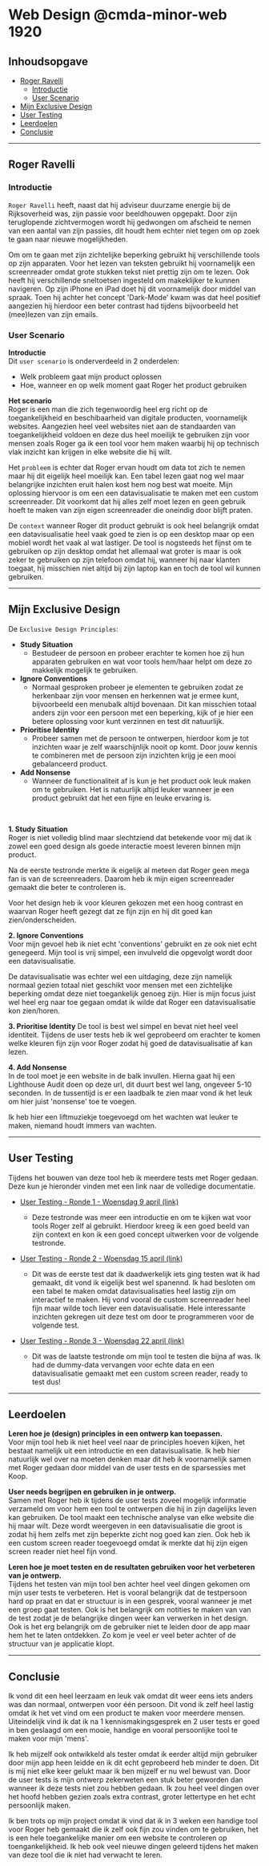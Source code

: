 # Web Design @cmda-minor-web 1920

## Inhoudsopgave

* [Roger Ravelli](#Roger-Ravelli)
    * [Introductie](#Introductie)
    * [User Scenario](#User-Scenario)
* [Mijn Exclusive Design](#Mijn-Exclusive-Design)
* [User Testing](#User-Testing)
* [Leerdoelen](#Leerdoelen)
* [Conclusie](#Conclusie)

<hr>

## Roger Ravelli

### Introductie 
`Roger Ravelli` heeft, naast dat hij adviseur duurzame energie bij de Rijksoverheid was, zijn passie voor beeldhouwen opgepakt. Door zijn teruglopende zichtvermogen wordt hij gedwongen om afscheid te nemen van een aantal van zijn passies, dit houdt hem echter niet tegen om op zoek te gaan naar nieuwe mogelijkheden. 

Om om te gaan met zijn zichtelijke beperking gebruikt hij verschillende tools op zijn apparaten. Voor het lezen van teksten gebruikt hij voornamelijk een screenreader omdat grote stukken tekst niet prettig zijn om te lezen. Ook heeft hij verschillende sneltoetsen ingesteld om makeklijker te kunnen navigeren. Op zijn iPhone en iPad doet hij dit voornamelijk door middel van spraak. Toen hij achter het concept 'Dark-Mode' kwam was dat heel positief aangezien hij hierdoor een beter contrast had tijdens bijvoorbeeld het (mee)lezen van zijn emails.

### User Scenario
**Introductie**  
Dit `user scenario` is onderverdeeld in 2 onderdelen: 
* Welk probleem gaat mijn product oplossen
* Hoe, wanneer en op welk moment gaat Roger het product gebruiken

**Het scenario**  
Roger is een man die zich tegenwoordig heel erg richt op de toegankelijkheid en beschibaarheid van digitale producten, voornamelijk websites. Aangezien heel veel websites niet aan de standaarden van toegankelijkheid voldoen en deze dus heel moeilijk te gebruiken zijn voor mensen zoals Roger ga ik een tool voor hem maken waarbij hij op technisch vlak inzicht kan krijgen in elke website die hij wilt.

Het `probleem` is echter dat Roger ervan houdt om data tot zich te nemen maar hij dit eigelijk heel moeilijk kan. Een tabel lezen gaat nog wel maar belangrijke inzichten eruit halen kost hem nog best wat moeite. Mijn oplossing hiervoor is om een een datavisualisatie te maken met een custom screenreader. Dit voorkomt dat hij alles zelf moet lezen en geen gebruik hoeft te maken van zijn eigen screenreader die oneindig door blijft praten.

De `context` wanneer Roger dit product gebruikt is ook heel belangrijk omdat een datavisualisatie heel vaak goed te zien is op een desktop maar op een mobiel wordt het vaak al wat lastiger. De tool is nogsteeds het fijnst om te gebruiken op zijn desktop omdat het allemaal wat groter is maar is ook zeker te gebruiken op zijn telefoon omdat hij, wanneer hij naar klanten toegaat, hij misschien niet altijd bij zijn laptop kan en toch de tool wil kunnen gebruiken.

<hr>

## Mijn Exclusive Design

De `Exclusive Design Principles`:
* **Study Situation**
    * Bestudeer de persoon en probeer erachter te komen hoe zij hun apparaten gebruiken en wat voor tools hem/haar helpt om deze zo makkelijk mogelijk te gebruiken.
* **Ignore Conventions**
    * Normaal gesproken probeer je elementen te gebruiken zodat ze herkenbaar zijn voor mensen en herkennen wat je ermee kunt, bijvoorbeeld een menubalk altijd bovenaan. Dit kan misschien totaal anders zijn voor een persoon met een beperking, kijk of je hier een betere oplossing voor kunt verzinnen en test dit natuurlijk.
* **Prioritise Identity**
    * Probeer samen met de persoon te ontwerpen, hierdoor kom je tot inzichten waar je zelf waarschijnlijk nooit op komt. Door jouw kennis te combineren met de persoon zijn inzichten krijg je een mooi gebalanceerd product.
* **Add Nonsense**
    * Wanneer de functionaliteit af is kun je het product ook leuk maken om te gebruiken. Het is natuurlijk altijd leuker wanneer je een product gebruikt dat het een fijne en leuke ervaring is.

<br>

**1. Study Situation**  
Roger is niet volledig blind maar slechtziend dat betekende voor mij dat ik zowel een goed design als goede interactie moest leveren binnen mijn product. 

Na de eerste testronde merkte ik eigelijk al meteen dat Roger geen mega fan is van de screenreaders. Daarom heb ik mijn eigen screenreader gemaakt die beter te controleren is. 

Voor het design heb ik voor kleuren gekozen met een hoog contrast en waarvan Roger heeft gezegt dat ze fijn zijn en hij dit goed kan zien/onderscheiden.

**2. Ignore Conventions**  
Voor mijn gevoel heb ik niet echt 'conventions' gebruikt en ze ook niet echt genegeerd. Mijn tool is vrij simpel, een invulveld die opgevolgt wordt door een datavisualisatie. 

De datavisualisatie was echter wel een uitdaging, deze zijn namelijk normaal gezien totaal niet geschikt voor mensen met een zichtelijke beperking omdat deze niet toegankelijk genoeg zijn. Hier is mijn focus juist wel heel erg naar toe gegaan omdat ik wilde dat Roger een datavisualisatie kon zien/horen.

**3. Prioritise Identity** 
De tool is best wel simpel en bevat niet heel veel identiteit. Tijdens de user tests heb ik wel geprobeerd om erachter te komen welke kleuren fijn zijn voor Roger zodat hij goed de datavisualisatie af kan lezen.

**4. Add Nonsense**  
In de tool moet je een website in de balk invullen. Hierna gaat hij een Lighthouse Audit doen op deze url, dit duurt best wel lang, ongeveer 5-10 seconden. In de tussentijd is er een laadbalk te zien maar vond ik het leuk om hier juist 'nonsense' toe te voegen. 

Ik heb hier een liftmuziekje toegevoegd om het wachten wat leuker te maken, niemand houdt immers van wachten. 

<hr>

## User Testing

Tijdens het bouwen van deze tool heb ik meerdere tests met Roger gedaan. Deze kun je hieronder vinden met een link naar de volledige documentatie.

* [User Testing - Ronde 1 - Woensdag 9 april (link)](https://github.com/Choerd/web-design-1920/wiki/User-Testing-%7C-Ronde-1-%7C-Woensdag-9-april)
    * Deze testronde was meer een introductie en om te kijken wat voor tools Roger zelf al gebruikt. Hierdoor kreeg ik een goed beeld van zijn context en kon ik een goed concept uitwerken voor de volgende testronde.

* [User Testing - Ronde 2 - Woensdag 15 april (link)](https://github.com/Choerd/web-design-1920/wiki/User-Testing-%7C-Ronde-2-%7C-Woensdag-15-april)
    * Dit was de eerste test dat ik daadwerkelijk iets ging testen wat ik had gemaakt, dit vond ik eigelijk best wel spanennd. Ik had besloten om een tabel te maken omdat datavisualisaties heel lastig zijn om interactief te maken. Hij vond vooral de custom screenreader heel fijn maar wilde toch liever een datavisualisatie. Hele interessante inzichten gekregen uit deze test om door te programmeren voor de volgende test.

* [User Testing - Ronde 3 - Woensdag 22 april (link)](https://github.com/Choerd/web-design-1920/wiki/User-Testing-%7C-Ronde-3-%7C-Woensdag-22-april)
    * Dit was de laatste testronde om mijn tool te testen die bijna af was. Ik had de dummy-data vervangen voor echte data en een datavisualisatie gemaakt met een custom screen reader, ready to test dus! 

<hr>

## Leerdoelen

**Leren hoe je (design) principles in een ontwerp kan toepassen.**  
Voor mijn tool heb ik niet heel veel naar de principles hoeven kijken, het bestaat namelijk uit een introductie en een datavisualisatie. Ik heb hier natuurlijk wel over na moeten denken maar dit heb ik voornamelijk samen met Roger gedaan door middel van de user tests en de sparsessies met Koop. 

**User needs begrijpen en gebruiken in je ontwerp.**  
Samen met Roger heb ik tijdens de user tests zoveel mogelijk informatie verzameld om voor hem een tool te ontwerpen die hij in zijn dagelijks leven kan gebruiken. De tool maakt een technische analyse van elke website die hij maar wilt. Deze wordt weergeven in een datavisualisatie die groot is zodat hij hem zelfs met zijn beperkte zicht nog goed kan zien. Ook heb ik een custom screen reader toegevoegd omdat ik merkte dat hij zijn eigen screen reader niet heel fijn vond.

**Leren hoe je moet testen en de resultaten gebruiken voor het verbeteren van je ontwerp.**  
Tijdens het testen van mijn tool ben achter heel veel dingen gekomen om mijn user tests te verbeteren. Het is vooral belangrijk dat de testpersoon hard op praat en dat er structuur is in een gesprek, vooral wanneer je met een groep gaat testen. Ook is het belangrijk om notities te maken van van de test zodat je de belangrijke dingen weer kan verwerken in het design. Ook is het erg belangrijk om de gebruiker niet te leiden door de app maar hem het te laten ontdekken. Zo kom je veel er veel beter achter of de structuur van je applicatie klopt.

<hr>

## Conclusie
Ik vond dit een heel leerzaam en leuk vak omdat dit weer eens iets anders was dan normaal, ontwerpen voor één persoon. Dit vond ik zelf heel lastig omdat ik het vet vind om een product te maken voor meerdere mensen. Uiteindelijk vind ik dat ik na 1 kennismakingsgesprek en 2 user tests er goed in ben geslaagd om een mooie, handige en vooral persoonlijke tool te maken voor mijn 'mens'. 

Ik heb mijzelf ook ontwikkeld als tester omdat ik eerder altijd mijn gebruiker door mijn app heen leidde en ik dit echt geprobeerd heb minder te doen. Dit is mij niet elke keer gelukt maar ik ben mijzelf er nu wel bewust van. Door de user tests is mijn ontwerp zekerweten een stuk beter geworden dan wanneer ik deze tests niet zou hebben gedaan. Ik zou heel veel dingen over het hoofd hebben gezien zoals extra contrast, groter lettertype en het echt persoonlijk maken.

Ik ben trots op mijn project omdat ik vind dat ik in 3 weken een handige tool voor Roger heb gemaakt die ik zelf ook fijn zou vinden om te gebruiken, het is een hele toegankelijke manier om een website te controleren op toengankelijkheid. Ik heb ook veel nieuwe dingen geleerd tijdens het maken van deze tool die ik niet had verwacht te leren.